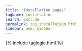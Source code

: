 ```yaml
---
title: "Installation pages"
tagName: installation
search: exclude
permalink: tag_installation.html
sidebar: user_sidebar
---
```

{% include taglogic.html %}
